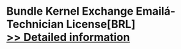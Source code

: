 # Bundle Kernel Exchange Emailá- Technician License[BRL]<br />[>> Detailed information](https://secure.element5.com/esales/product.html?productid=300384685&affiliateid=200057808)